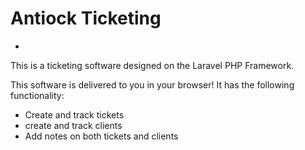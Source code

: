 # Antiock Ticketing
-
This is a ticketing software designed on the Laravel PHP Framework. 

This software is delivered to you in your browser! It  has the following functionality:

- Create and track tickets
- create and track clients
- Add notes on both tickets and clients